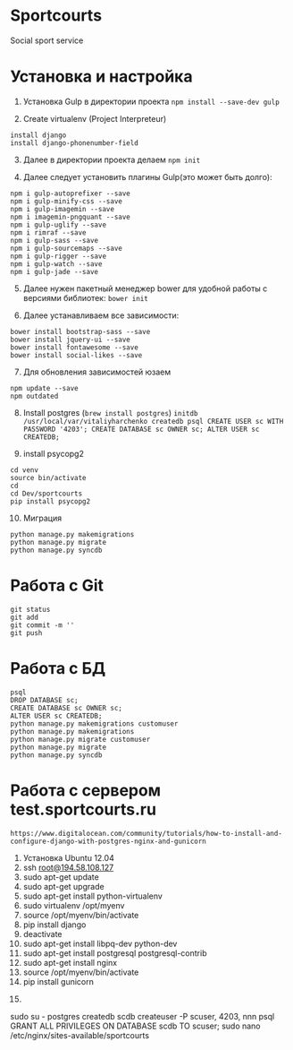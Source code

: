 # Sportcourts
Social sport service

# Установка и настройка #
1) Установка Gulp в директории проекта
`npm install --save-dev gulp`

2) Create virtualenv (Project Interpreteur)
```
install django
install django-phonenumber-field
```

3) Далее в директории проекта делаем
`npm init`

4) Далее следует установить плагины Gulp(это может быть долго):
```
npm i gulp-autoprefixer --save
npm i gulp-minify-css --save
npm i gulp-imagemin --save
npm i imagemin-pngquant --save
npm i gulp-uglify --save
npm i rimraf --save
npm i gulp-sass --save
npm i gulp-sourcemaps --save
npm i gulp-rigger --save
npm i gulp-watch --save
npm i gulp-jade --save
```

5) Далее нужен пакетный менеджер bower для удобной работы с версиями библиотек:
`bower init`

6) Далее устанавливаем все зависимости:
```
bower install bootstrap-sass --save
bower install jquery-ui --save
bower install fontawesome --save
bower install social-likes --save
```

7) Для обновления зависимоcтей юзаем
```
npm update --save
npm outdated
```

8) Install postgres (`brew install postgres`)
`initdb /usr/local/var/vitaliyharchenko
createdb
psql
CREATE USER sc WITH PASSWORD '4203';
CREATE DATABASE sc OWNER sc;
ALTER USER sc CREATEDB;`

9) install psycopg2
```
cd venv
source bin/activate
cd
cd Dev/sportcourts
pip install psycopg2
```

10) Миграция
```
python manage.py makemigrations
python manage.py migrate
python manage.py syncdb
```

# Работа с Git #
```
git status
git add
git commit -m ''
git push
```

# Работа с БД #
```
psql
DROP DATABASE sc;
CREATE DATABASE sc OWNER sc;
ALTER USER sc CREATEDB;
python manage.py makemigrations customuser
python manage.py makemigrations
python manage.py migrate customuser
python manage.py migrate
python manage.py syncdb
```

# Работа с сервером test.sportcourts.ru #
```
https://www.digitalocean.com/community/tutorials/how-to-install-and-configure-django-with-postgres-nginx-and-gunicorn
```
1) Установка Ubuntu 12.04
2) ssh root@194.58.108.127
3) sudo apt-get update
4) sudo apt-get upgrade
5) sudo apt-get install python-virtualenv
6) sudo virtualenv /opt/myenv
7) source /opt/myenv/bin/activate
8) pip install django
9) deactivate
10) sudo apt-get install libpq-dev python-dev
11) sudo apt-get install postgresql postgresql-contrib
12) sudo apt-get install nginx
13) source /opt/myenv/bin/activate
14) pip install gunicorn
15) ```
sudo su - postgres
createdb scdb
createuser -P
scuser, 4203, nnn
psql
GRANT ALL PRIVILEGES ON DATABASE scdb TO scuser;
sudo nano /etc/nginx/sites-available/sportcourts
```